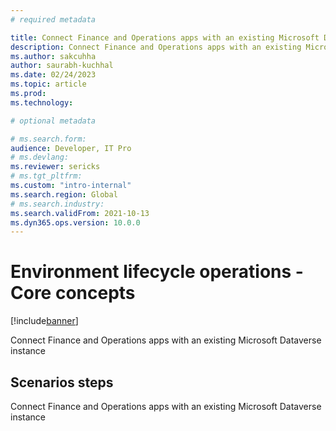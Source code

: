 ```yaml
---
# required metadata

title: Connect Finance and Operations apps with an existing Microsoft Dataverse instance
description: Connect Finance and Operations apps with an existing Microsoft Dataverse instance 
ms.author: sakcuhha
author: saurabh-kuchhal
ms.date: 02/24/2023
ms.topic: article
ms.prod:
ms.technology: 

# optional metadata

# ms.search.form:
audience: Developer, IT Pro
# ms.devlang: 
ms.reviewer: sericks
# ms.tgt_pltfrm: 
ms.custom: "intro-internal"
ms.search.region: Global
# ms.search.industry:
ms.search.validFrom: 2021-10-13
ms.dyn365.ops.version: 10.0.0
---
```

# Environment lifecycle operations - Core concepts

[!include[banner](../includes/banner.md)]

Connect Finance and Operations apps with an existing Microsoft Dataverse instance

## Scenarios steps
Connect Finance and Operations apps with an existing Microsoft Dataverse instance